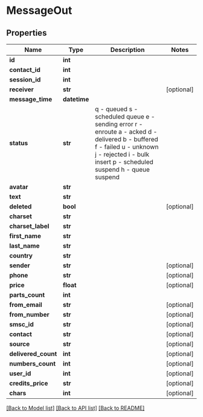 # MessageOut

## Properties
Name | Type | Description | Notes
------------ | ------------- | ------------- | -------------
**id** | **int** |  | 
**contact_id** | **int** |  | 
**session_id** | **int** |  | 
**receiver** | **str** |  | [optional] 
**message_time** | **datetime** |  | 
**status** | **str** | q - queued s - scheduled queue e - sending error r - enroute a - acked d - delivered b - buffered f - failed u - unknown j - rejected i - bulk insert p - scheduled suspend h - queue suspend | 
**avatar** | **str** |  | 
**text** | **str** |  | 
**deleted** | **bool** |  | [optional] 
**charset** | **str** |  | 
**charset_label** | **str** |  | 
**first_name** | **str** |  | 
**last_name** | **str** |  | 
**country** | **str** |  | 
**sender** | **str** |  | [optional] 
**phone** | **str** |  | [optional] 
**price** | **float** |  | [optional] 
**parts_count** | **int** |  | 
**from_email** | **str** |  | [optional] 
**from_number** | **str** |  | [optional] 
**smsc_id** | **str** |  | [optional] 
**contact** | **str** |  | [optional] 
**source** | **str** |  | [optional] 
**delivered_count** | **int** |  | [optional] 
**numbers_count** | **int** |  | [optional] 
**user_id** | **int** |  | [optional] 
**credits_price** | **str** |  | [optional] 
**chars** | **int** |  | [optional] 

[[Back to Model list]](../README.md#documentation-for-models) [[Back to API list]](../README.md#documentation-for-api-endpoints) [[Back to README]](../README.md)


